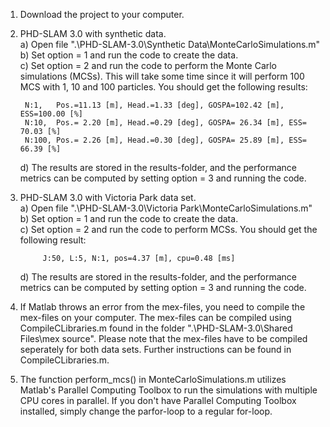 1. Download the project to your computer.

2. PHD-SLAM 3.0 with synthetic data.\
    a) Open file ".\PHD-SLAM-3.0\Synthetic Data\MonteCarloSimulations.m"\
    b) Set option = 1 and run the code to create the data.\
    c) Set option = 2 and run the code to perform the Monte Carlo simulations (MCSs). This will take some time since it will perform 100 MCS with 1, 10 and 100 particles. You should get the following results:
    
        N:1,   Pos.=11.13 [m], Head.=1.33 [deg], GOSPA=102.42 [m], ESS=100.00 [%]
        N:10,  Pos.= 2.20 [m], Head.=0.29 [deg], GOSPA= 26.34 [m], ESS= 70.03 [%]
        N:100, Pos.= 2.26 [m], Head.=0.30 [deg], GOSPA= 25.89 [m], ESS= 66.39 [%]
    
    d) The results are stored in the results-folder, and the performance metrics can be computed by setting option = 3 and running the code. 
    
3. PHD-SLAM 3.0 with Victoria Park data set.\
    a) Open file ".\PHD-SLAM-3.0\Victoria Park\MonteCarloSimulations.m"\
    b) Set option = 1 and run the code to create the data.\
    c) Set option = 2 and run the code to perform MCSs. You should get the following result:
    
            J:50, L:5, N:1, pos=4.37 [m], cpu=0.48 [ms]
    
    d) The results are stored in the results-folder, and the performance metrics can be computed by setting option = 3 and running the code. 
    
4. If Matlab throws an error from the mex-files, you need to compile the mex-files on your computer. The mex-files can be compiled using CompileCLibraries.m found in the folder ".\PHD-SLAM-3.0\Shared Files\mex source". Please note that the mex-files have to be compiled seperately for both data sets. Further instructions can be found in CompileCLibraries.m.     

5. The function perform_mcs() in MonteCarloSimulations.m utilizes Matlab's Parallel Computing Toolbox to run the simulations with multiple CPU cores in parallel. If you don't have Parallel Computing Toolbox installed, simply change the parfor-loop to a regular for-loop.
